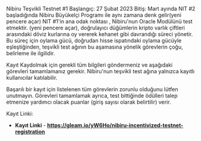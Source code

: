 Nibiru Teşvikli Testnet #1
Başlangıç: 27 Şubat 2023
Bitiş: Mart ayında NIT #2 başladığında
Nibiru Büyükelçi Programı ile aynı zamana denk gelir(yeni pencere açar)
NIT #1'in ana odak noktası , Nibiru'nun Oracle Modülünü test etmektir. (yeni pencere açar), doğrulayıcı düğümlerin kripto varlık çiftleri arasındaki döviz kurlarına oy vererek kehanet gibi davrandığı süreci yönetir. Bu süreç için oylama gücü, doğrudan hisse ispatındaki oylama gücüyle eşleştiğinden, teşvikli test ağının bu aşamasına yönelik görevlerin çoğu, belirleme ile ilgilidir.

Kayıt
Kaydolmak için gerekli tüm bilgileri göndermeniz ve aşağıdaki görevleri tamamlamanız gerekir. Nibiru'nun teşvikli test ağına yalnızca kayıtlı kullanıcılar katılabilir.

Başarılı bir kayıt için listelenen tüm görevlerin zorunlu olduğunu lütfen unutmayın. Görevleri tamamlamak ayrıca, test bittiğinde ödülleri talep etmenize yardımcı olacak puanlar (giriş sayısı olarak belirtilir) verir.

Kayıt Linki:

- **Kayıt Linki** - **https://gleam.io/yW6Ho/nibiru-incentivized-testnet-registration**
